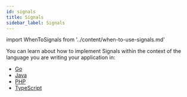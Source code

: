 ```yaml
---
id: signals
title: Signals
sidebar_label: Signals
---
```


import WhenToSignals from '../content/when-to-use-signals.md'

<WhenToSignals />

You can learn about how to implement Signals within the context of the language you are writing your application in:

- [Go](/docs/go/signals)
- [Java](/docs/java/signals)
- [PHP](/docs/php/signals)
- [TypeScript](/docs/typescript/workflows/#signals)
